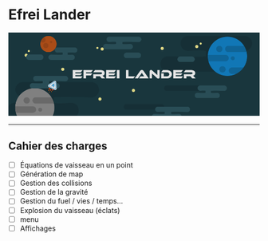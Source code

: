 # Efrei Lander

![banner](banner.png)

----

## Cahier des charges

- [ ] Équations de vaisseau en un point
- [ ] Génération de map
- [ ] Gestion des collisions
- [ ] Gestion de la gravité
- [ ] Gestion du fuel / vies / temps...
- [ ] Explosion du vaisseau (éclats)
- [ ] menu
- [ ] Affichages